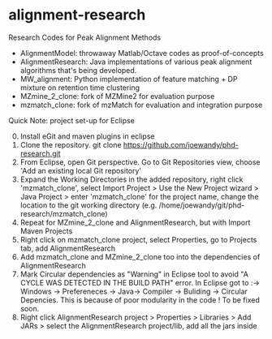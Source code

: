 alignment-research
==================

Research Codes for Peak Alignment Methods

- AlignmentModel: throwaway Matlab/Octave codes as proof-of-concepts
- AlignmentResearch: Java implementations of various peak alignment algorithms that's being developed.
- MW_alignment: Python implementation of feature matching + DP mixture on retention time clustering
- MZmine_2_clone: fork of MZMine2 for evaluation purpose
- mzmatch_clone: fork of mzMatch for evaluation and integration purpose

Quick Note: project set-up for Eclipse

0. Install eGit and maven plugins in eclipse
1. Clone the repository. git clone https://github.com/joewandy/phd-research.git
2. From Eclipse, open Git perspective. Go to Git Repositories view, choose 'Add an existing local Git repository'
3. Expand the Working Directories in the added repository, right click 'mzmatch_clone', select Import Project > Use the New Project wizard > Java Project > enter 'mzmatch_clone' for the project name, change the location to the git working directory (e.g. /home/joewandy/git/phd-research/mzmatch_clone)
4. Repeat for MZmine_2_clone and AlignmentResearch, but with Import Maven Projects
5. Right click on mzmatch_clone project, select Properties, go to Projects tab, add AlignmentResearch
6. Add mzmatch_clone and MZmine_2_clone too into the dependencies of AlignmentResearch
7. Mark Circular dependencies as "Warning" in Eclipse tool to avoid "A CYCLE WAS DETECTED IN THE BUILD PATH" error. In Eclipse got to :-> Windows -> Prefereneces -> Java-> Compiler -> Buliding -> Circular Depencies. This is because of poor modularity in the code ! To be fixed soon.
8. Right click AlignmentResearch project > Properties > Libraries > Add JARs > select the AlignmentResearch project/lib, add all the jars inside
